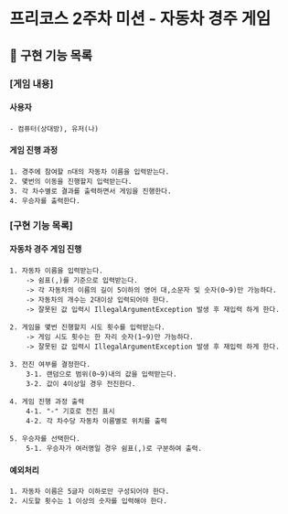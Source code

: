# 프리코스 2주차 미션 - 자동차 경주 게임

## 🚓 구현 기능 목록

### [게임 내용]

#### 사용자

    - 컴퓨터(상대방), 유저(나)

#### 게임 진행 과정

    1. 경주에 참여할 n대의 자동차 이름을 입력받는다.
    2. 몇번의 이동을 진행할지 입력받는다.
    3. 각 차수별로 결과를 출력하면서 게임을 진행한다.
    4. 우승자를 출력한다.

### [구현 기능 목록]

#### 자동차 경주 게임 진행

    1. 자동차 이름을 입력받는다.
        -> 쉼표(,)를 기준으로 입력받는다.
        -> 각 자동차의 이름의 길이 5이하의 영어 대,소문자 및 숫자(0~9)만 가능하다.
        -> 자동차의 개수는 2대이상 입력되어야 한다.
        -> 잘못된 값 입력시 IllegalArgumentException 발생 후 재입력 하게 한다.

    2. 게임을 몇번 진행할지 시도 횟수를 입력받는다.
        -> 게임 시도 횟수는 한 자리 숫자(1~9)만 가능하다.
        -> 잘못된 값 입력시 IllegalArgumentException 발생 후 재입력 하게 한다.
    
    3. 전진 여부를 결정한다.
        3-1. 랜덤으로 범위(0~9)내의 값을 입력받는다.
        3-2. 값이 4이상일 경우 전진한다.

    4. 게임 진행 과정 출력
        4-1. "-" 기호로 전진 표시
        4-2. 각 차수당 자동차 이름별로 위치를 출력

    5. 우승자를 선택한다.
        5-1. 우승자가 여러명일 경우 쉼표(,)로 구분하여 출력.

#### 예외처리

    1. 자동차 이름은 5글자 이하로만 구성되어야 한다.
    2. 시도할 횟수는 1 이상의 숫자를 입력해야 한다.
